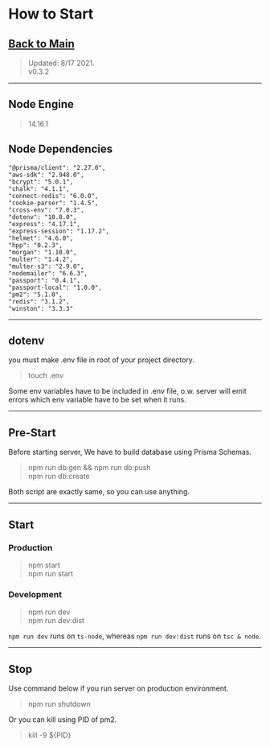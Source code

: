# How to Start

## [Back to Main](../README.md)

> Updated: 8/17 2021. \
> v0.3.2

---

## Node Engine

> 14.16.1

## Node Dependencies

    "@prisma/client": "2.27.0",
    "aws-sdk": "2.948.0",
    "bcrypt": "5.0.1",
    "chalk": "4.1.1",
    "connect-redis": "6.0.0",
    "cookie-parser": "1.4.5",
    "cross-env": "7.0.3",
    "dotenv": "10.0.0",
    "express": "4.17.1",
    "express-session": "1.17.2",
    "helmet": "4.6.0",
    "hpp": "0.2.3",
    "morgan": "1.10.0",
    "multer": "1.4.2",
    "multer-s3": "2.9.0",
    "nodemailer": "6.6.3",
    "passport": "0.4.1",
    "passport-local": "1.0.0",
    "pm2": "5.1.0",
    "redis": "3.1.2",
    "winston": "3.3.3"

---

## dotenv

you must make .env file in root of your project directory.

> touch .env

Some env variables have to be included in .env file, o.w. server will emit errors which env variable have to be set when it runs.

---

## Pre-Start

Before starting server, We have to build database using Prisma Schemas.

> npm run db:gen && npm run db:push<br>
> npm run db:create

Both script are exactly same, so you can use anything.

---

## Start

### Production

> npm start<br>
> npm run start

### Development

> npm run dev<br>
> npm run dev:dist

`npm run dev` runs on `ts-node`, whereas `npm run dev:dist` runs on `tsc & node`.

---

## Stop

Use command below if you run server on production environment.

> npm run shutdown

Or you can kill using PID of pm2.

> kill -9 ${PID}
